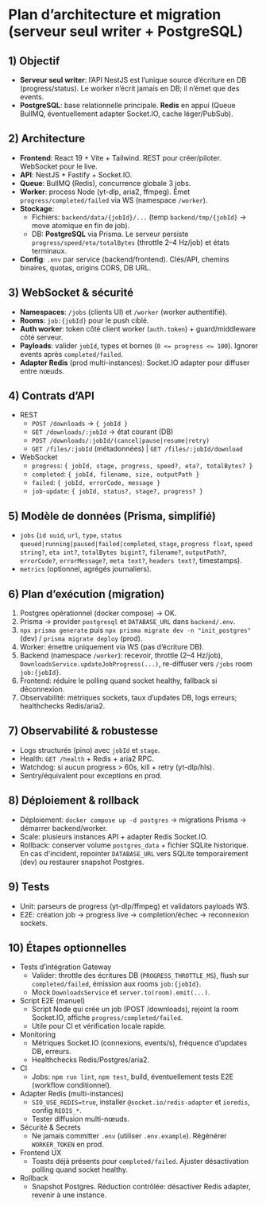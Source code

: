 # Plan d’architecture et migration (serveur seul writer + PostgreSQL)

## 1) Objectif

- **Serveur seul writer**: l’API NestJS est l’unique source d’écriture en DB (progress/status). Le worker n’écrit jamais en DB; il n’émet que des events.
- **PostgreSQL**: base relationnelle principale. **Redis** en appui (Queue BullMQ, éventuellement adapter Socket.IO, cache léger/PubSub).

## 2) Architecture

- **Frontend**: React 19 + Vite + Tailwind. REST pour créer/piloter. WebSocket pour le live.
- **API**: NestJS + Fastify + Socket.IO.
- **Queue**: BullMQ (Redis), concurrence globale 3 jobs.
- **Worker**: process Node (yt-dlp, aria2, ffmpeg). Émet `progress/completed/failed` via WS (namespace `/worker`).
- **Stockage**:
  - Fichiers: `backend/data/{jobId}/...` (temp `backend/tmp/{jobId}` → move atomique en fin de job).
  - DB: **PostgreSQL** via Prisma. Le serveur persiste `progress/speed/eta/totalBytes` (throttle 2–4 Hz/job) et états terminaux.
- **Config**: `.env` par service (backend/frontend). Clés/API, chemins binaires, quotas, origins CORS, DB URL.

## 3) WebSocket & sécurité

- **Namespaces**: `/jobs` (clients UI) et `/worker` (worker authentifié).
- **Rooms**: `job:{jobId}` pour le push ciblé.
- **Auth worker**: token côté client worker (`auth.token`) + guard/middleware côté serveur.
- **Payloads**: valider `jobId`, types et bornes (`0 <= progress <= 100`). Ignorer events après `completed/failed`.
- **Adapter Redis** (prod multi-instances): Socket.IO adapter pour diffuser entre nœuds.

## 4) Contrats d’API

- REST
  - `POST /downloads` → `{ jobId }`
  - `GET /downloads/:jobId` → état courant (DB)
  - `POST /downloads/:jobId/(cancel|pause|resume|retry)`
  - `GET /files/:jobId` (métadonnées) | `GET /files/:jobId/download`
- WebSocket
  - `progress`: `{ jobId, stage, progress, speed?, eta?, totalBytes? }`
  - `completed`: `{ jobId, filename, size, outputPath }`
  - `failed`: `{ jobId, errorCode, message }`
  - `job-update`: `{ jobId, status?, stage?, progress? }`

## 5) Modèle de données (Prisma, simplifié)

- `jobs` (`id uuid`, `url`, `type`, `status queued|running|paused|failed|completed`, `stage`, `progress float`, `speed string?`, `eta int?`, `totalBytes bigint?`, `filename?`, `outputPath?`, `errorCode?`, `errorMessage?`, `meta text?`, `headers text?`, timestamps).
- `metrics` (optionnel, agrégés journaliers).

## 6) Plan d’exécution (migration)

1. Postgres opérationnel (docker compose) → OK.
2. Prisma → provider `postgresql` et `DATABASE_URL` dans `backend/.env`.
3. `npx prisma generate` puis `npx prisma migrate dev -n "init_postgres"` (dev) / `prisma migrate deploy` (prod).
4. Worker: émettre uniquement via WS (pas d’écriture DB).
5. Backend (namespace `/worker`): recevoir, throttle (2–4 Hz/job), `DownloadsService.updateJobProgress(...)`, re-diffuser vers `/jobs` room `job:{jobId}`.
6. Frontend: réduire le polling quand socket healthy, fallback si déconnexion.
7. Observabilité: métriques sockets, taux d’updates DB, logs erreurs; healthchecks Redis/aria2.

## 7) Observabilité & robustesse

- Logs structurés (pino) avec `jobId` et `stage`.
- Health: `GET /health` + Redis + aria2 RPC.
- Watchdog: si aucun progress > 60s, kill + retry (yt-dlp/hls).
- Sentry/équivalent pour exceptions en prod.

## 8) Déploiement & rollback

- Déploiement: `docker compose up -d postgres` → migrations Prisma → démarrer backend/worker.
- Scale: plusieurs instances API + adapter Redis Socket.IO.
- Rollback: conserver volume `postgres_data` + fichier SQLite historique. En cas d'incident, repointer `DATABASE_URL` vers SQLite temporairement (dev) ou restaurer snapshot Postgres.

## 9) Tests

- Unit: parseurs de progress (yt-dlp/ffmpeg) et validators payloads WS.
- E2E: création job → progress live → completion/échec → reconnexion sockets.

## 10) Étapes optionnelles

- Tests d’intégration Gateway
  - Valider: throttle des écritures DB (`PROGRESS_THROTTLE_MS`), flush sur `completed/failed`, émission aux rooms `job:{jobId}`.
  - Mock `DownloadsService` et `server.to(room).emit(...)`.
- Script E2E (manuel)
  - Script Node qui crée un job (POST /downloads), rejoint la room Socket.IO, affiche `progress/completed/failed`.
  - Utile pour CI et vérification locale rapide.
- Monitoring
  - Métriques Socket.IO (connexions, events/s), fréquence d’updates DB, erreurs.
  - Healthchecks Redis/Postgres/aria2.
- CI
  - Jobs: `npm run lint`, `npm test`, build, éventuellement tests E2E (workflow conditionnel).
- Adapter Redis (multi-instances)
  - `SIO_USE_REDIS=true`, installer `@socket.io/redis-adapter` et `ioredis`, config `REDIS_*`.
  - Tester diffusion multi-nœuds.
- Sécurité & Secrets
  - Ne jamais committer `.env` (utiliser `.env.example`). Régénérer `WORKER_TOKEN` en prod.
- Frontend UX
  - Toasts déjà présents pour `completed/failed`. Ajuster désactivation polling quand socket healthy.
- Rollback
  - Snapshot Postgres. Réduction contrôlée: désactiver Redis adapter, revenir à une instance.
